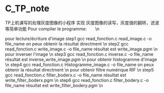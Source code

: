 # C_TP_note
TP上机课写的处理灰度图像的小程序
实现 灰度图像的读写，灰度值的翻转，滤波等简单功能
Pour compiler le programme:       \n

pour lecture/écriture d'image
step1 gcc read_fonction.c read_image.c -o file_name                  on peux obtenir la résultat directment \n
step2 gcc read_fonction.c write_image.c -o file_name                 résultat est write_image.pgm \n
pour inverser l'image \n
step3 gcc read_fonction.c inverse.c -o file_name                     résultat est inverse_write_image.pgm \n
pour obtenir histogramme d'image \n
step4 gcc read_fonction.c Histogramme_image.c -o file_name           on peux obtenir la résultat directment \n
pour obtenir filtre numérique RIF \n
step5 gcc read_fonction.c filter_boderx.c -o file_name               résultat est write_filter_boderx.pgm \n
step6 gcc read_fonction.c filter_bodery.c -o file_name               résultat est write_filter_bodery.pgm \n

